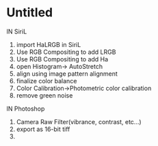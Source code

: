 # Untitled
IN SiriL
1. import HaLRGB in SiriL
2. Use RGB Compositing to add LRGB
3. Use RGB Compositing to add Ha
4. open Histogram-> AutoStretch
5. align using image pattern alignment
6. finalize color balance
7. Color Calibration->Photometric color calibration
8. remove green noise

IN Photoshop
1. Camera Raw Filter(vibrance, contrast, etc...)
2. export as 16-bit tiff
3. 